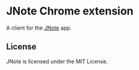 # JNote Chrome extension

A client for the [JNote](https://github.com/nassermohamedit/jnote) app.

## License

JNote is licensed under the MIT License.
